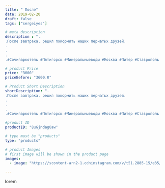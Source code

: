 ```yaml
---
title: " После"
date: 2019-02-20
draft: false
tags: ["sergeiyes"]

# meta description
description : ".
.После завтрака, решил покормить наших пернатых друзей.
.
.
.
.#Сочипаркотель #Пятигорск #Минеральныеводы #Москва #Питер #Ставрополь #Сочи #Симферополь #Севас"

# product Price
price: "3000"
priceBefore: "3600.0"

# Product Short Description
shortDescription: ".
.После завтрака, решил покормить наших пернатых друзей.
.
.
.
.#Сочипаркотель #Пятигорск #Минеральныеводы #Москва #Питер #Ставрополь #Сочи #Симферополь #Севастополь #УФО #Анапа #Краснодар #Екатеринбург #Челябинск #Ессентуки #Железноводск #Кисловодск #бизнес #Ростовнадону #gruppazahvata #крым #sergeystar"

#product ID
productID: "BuGjndagOaw"

# type must be "products"
type: "products"

# product Images
# first image will be shown in the product page
images:
  - image: "https://scontent-arn2-1.cdninstagram.com/v/t51.2885-15/e35/50981310_2088218431291647_8246704120236412825_n.jpg?tp=1&_nc_ht=scontent-arn2-1.cdninstagram.com&_nc_cat=103&_nc_ohc=cCumnUQBI7oAX86KvM9&ccb=7-4&oh=7f88ce3b846532fb78cccecd1683aec3&oe=6084CD39&_nc_sid=86f79a&ig_cache_key=MTk4MzQyOTMyOTE3MzkzMTY5Ng%3D%3D.2-ccb7-4"

---
```

lorem
